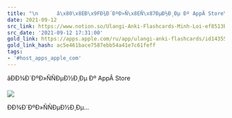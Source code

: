 ```yaml
---
title: "\n      â\x80\x8EÐ\x9FÐ¾Ð´ÐºÐ»Ñ\x8EÑ\x87ÐµÐ½Ð¸Ðµ Ðº AppÂ Store\n    "
date: 2021-09-12
src_link: https://www.notion.so/Ulangi-Anki-Flashcards-Minh-Loi-ef8513b1a34a45a88b900da7789a01f3
src_date: '2021-09-12 17:31:00'
gold_link: https://apps.apple.com/ru/app/ulangi-anki-flashcards/id1435524341
gold_link_hash: ac5e461bace7587ebb54a41e7c61feff
tags:
- '#host_apps_apple_com'
---
```






















 âÐÐ¾Ð´ÐºÐ»ÑÑÐµÐ½Ð¸Ðµ Ðº AppÂ Store
 







































![](/assets/images/icons/apps-02daf211a48ed1f493ea452fb3e1ca38.png)




 ÐÐ¾Ð´ÐºÐ»ÑÑÐµÐ½Ð¸Ðµ...